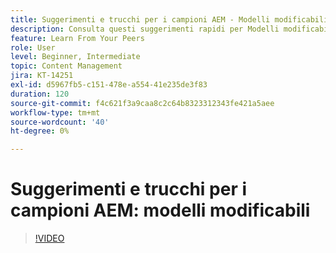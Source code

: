 ```yaml
---
title: Suggerimenti e trucchi per i campioni AEM - Modelli modificabili 1
description: Consulta questi suggerimenti rapidi per Modelli modificabili in AEM Sites di Greg Dimeris, Champion ed esperto dell’AEM. Provali oggi stesso nella tua istanza.
feature: Learn From Your Peers
role: User
level: Beginner, Intermediate
topic: Content Management
jira: KT-14251
exl-id: d5967fb5-c151-478e-a554-41e235de3f83
duration: 120
source-git-commit: f4c621f3a9caa8c2c64b8323312343fe421a5aee
workflow-type: tm+mt
source-wordcount: '40'
ht-degree: 0%

---
```


# Suggerimenti e trucchi per i campioni AEM: modelli modificabili

>[!VIDEO](https://video.tv.adobe.com/v/3409424?quality=12&learn=on)
